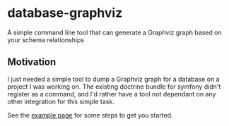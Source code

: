 # database-graphviz
A simple command line tool that can generate a Graphviz graph based on your schema relationships

## Motivation

I just needed a simple tool to dump a Graphviz graph for a database on a project I was working on. The existing doctrine
bundle for symfony didn't register as a command, and I'd rather have a tool not dependant on any other integration for this
simple task.

See the [example page](doc/example.md) for some steps to get you started.
